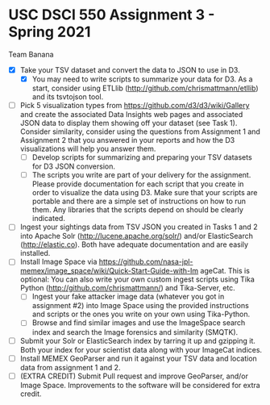 # USC DSCI 550 Assignment 3 - Spring 2021

Team Banana

- [X] Take your TSV dataset and convert the data to JSON to use in D3.
   - [X] You may need to write scripts to summarize your data for D3. As a start,
consider using ETLlib (http://github.com/chrismattmann/etllib) and its
tsvtojson tool.
- [ ] Pick 5 visualization types from https://github.com/d3/d3/wiki/Gallery and create
the associated Data Insights web pages and associated JSON data to display them
showing off your dataset (see Task 1). Consider similarity, consider using the
questions from Assignment 1 and Assignment 2 that you answered in your reports
and how the D3 visualizations will help you answer them.
   - [ ] Develop scripts for summarizing and preparing your TSV datasets for D3
JSON conversion.
   - [ ] The scripts you write are part of your delivery for the assignment. Please
provide documentation for each script that you create in order to visualize
the data using D3. Make sure that your scripts are portable and there are a
simple set of instructions on how to run them. Any libraries that the scripts
depend on should be clearly indicated.
- [ ] Ingest your sightings data from TSV JSON you created in Tasks 1 and 2 into
Apache Solr (http://lucene.apache.org/solr/) and/or ElasticSearch
(http://elastic.co). Both have adequate documentation and are easily installed.
- [ ] Install Image Space via
https://github.com/nasa-jpl-memex/image_space/wiki/Quick-Start-Guide-with-Im
ageCat. This is optional: You can also write your own custom ingest scripts using
Tika Python (http://github.com/chrismattmann/) and Tika-Server, etc.
  - [ ] Ingest your fake attacker image data (whatever you got in assignment #2)
into Image Space using the provided instructions and scripts or the ones
you write on your own using Tika-Python.
  - [ ] Browse and find similar images and use the ImageSpace search index and
search the Image forensics and similarity (SMQTK).
- [ ] Submit your Solr or ElasticSearch index by tarring it up and gzipping it. Both
your index for your scientist data along with your ImageCat indices.
- [ ] Install MEMEX GeoParser and run it against your TSV data and location data
from assignment 1 and 2.
- [ ] (EXTRA CREDIT) Submit Pull request and improve GeoParser, and/or Image
Space. Improvements to the software will be considered for extra credit.
